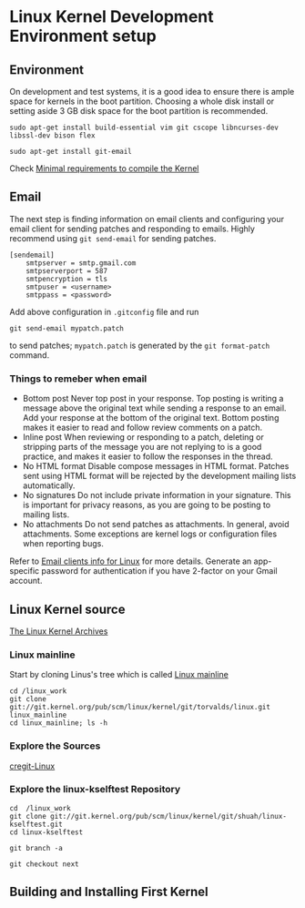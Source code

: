 # Linux Kernel Development Environment setup

## Environment

On development and test systems, it is a good idea to ensure there is ample space for kernels in the boot partition.
Choosing a whole disk install or setting aside 3 GB disk space for the boot partition is recommended.

	sudo apt-get install build-essential vim git cscope libncurses-dev libssl-dev bison flex

	sudo apt-get install git-email

Check [Minimal requirements to compile the Kernel](https://www.kernel.org/doc/html/latest/process/changes.html)

## Email

The next step is finding information on email clients and configuring your email client for sending patches and responding to emails.
Highly recommend using `git send-email` for sending patches.

    [sendemail]
        smtpserver = smtp.gmail.com
        smtpserverport = 587
        smtpencryption = tls
        smtpuser = <username>
        smtppass = <password>

Add above configuration in `.gitconfig` file and run 
    
    git send-email mypatch.patch

to send patches; `mypatch.patch` is generated by the `git format-patch` command.

### Things to remeber when email

- Bottom post
    Never top post in your response. Top posting is writing a message above the original text while sending a response to an email. 
    Add your response at the bottom of the original text. Bottom posting makes it easier to read and follow review comments on a patch.
- Inline post
    When reviewing or responding to a patch, deleting or stripping parts of the message you are not replying to is a good practice,
    and makes it easier to follow the responses in the thread.
- No HTML format
    Disable compose messages in HTML format. Patches sent using HTML format will be rejected
    by the development mailing lists automatically.
- No signatures
    Do not include private information in your signature.
    This is important for privacy reasons, as you are going to be posting to mailing lists.
- No attachments
    Do not send patches as attachments.
    In general, avoid attachments. Some exceptions are kernel logs or configuration files when reporting bugs.

Refer to [Email clients info for Linux](https://www.kernel.org/doc/html/latest/process/email-clients.html) for more details.
Generate an app-specific password for authentication if you have 2-factor on your Gmail account.

## Linux Kernel source
[The Linux Kernel Archives](https://www.kernel.org/)

### Linux mainline

Start by cloning Linus's tree which is called [Linux mainline](https://git.kernel.org/pub/scm/linux/kernel/git/torvalds/linux.git/)

    cd /linux_work
    git clone git://git.kernel.org/pub/scm/linux/kernel/git/torvalds/linux.git linux_mainline
    cd linux_mainline; ls -h

### Explore the Sources

[cregit-Linux](https://cregit.linuxsources.org/)

### Explore the linux-kselftest Repository

    cd  /linux_work
    git clone git://git.kernel.org/pub/scm/linux/kernel/git/shuah/linux-kselftest.git
    cd linux-kselftest
    
    git branch -a
    
    git checkout next

## Building and Installing First Kernel

